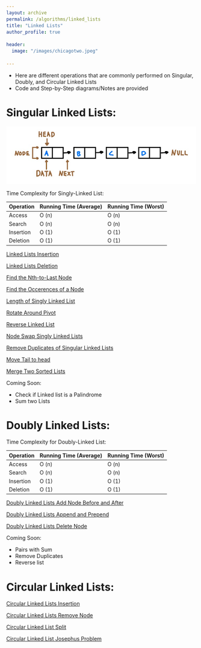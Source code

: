 ```yaml
---
layout: archive
permalink: /algorithms/linked_lists
title: "Linked Lists"
author_profile: true

header:
  image: "/images/chicagotwo.jpeg"
  
---
```



- Here are different operations that are commonly performed on Singular, Doubly, and Circular Linked Lists
- Code and Step-by-Step diagrams/Notes are provided


# Singular Linked Lists:

![inserting an Image](/images/Linked_Lists/home/single_node.jpg)


Time Complexity for Singly-Linked List:

| Operation | Running Time (Average) | Running Time (Worst) |
|-----------|------------------------|----------------------|
| Access    | O (n)                  | O (n)                |
| Search    | O (n)                  | O (n)                |
| Insertion | O (1)                  | O (1)                |
| Deletion  | O (1)                  | O (1)                |

[Linked Lists Insertion](https://devintheengineer.com/algorithms/linked_lists/linked_list_insertion)


[Linked Lists Deletion](https://devintheengineer.com/algorithms/linked_lists/linked_list_deletion)


[Find the Nth-to-Last Node](https://devintheengineer.com/algorithms/linked_lists/linked_list_nth)


[Find the Occerences of a Node](https://devintheengineer.com/algorithms/linked_lists/occurences)

[Length of Singly Linked List](https://devintheengineer.com/algorithms/linked_lists/length)

[Rotate Around Pivot](https://devintheengineer.com/algorithms/linked_lists/rotate)


[Reverse Linked List](https://devintheengineer.com/algorithms/linked_lists/reverse)


[Node Swap Singly Linked Lists](https://devintheengineer.com/algorithms/linked_lists/Node_Swap)


[Remove Duplicates of Singular Linked Lists](https://devintheengineer.com/algorithms/linked_lists/duplicates)

[Move Tail to head](https://devintheengineer.com/algorithms/linked_lists/tail_head)

[Merge Two Sorted Lists](https://devintheengineer.com/algorithms/linked_lists/single_merge)

Coming Soon:
- Check if Linked list is a Palindrome
- Sum two Lists


# Doubly Linked Lists:

Time Complexity for Doubly-Linked List:

| Operation | Running Time (Average) | Running Time (Worst) |
|-----------|------------------------|----------------------|
| Access    | O (n)                  | O (n)                |
| Search    | O (n)                  | O (n)                |
| Insertion | O (1)                  | O (1)                |
| Deletion  | O (1)                  | O (1)                |


[Doubly Linked Lists Add Node Before and After](https://devintheengineer.com/algorithms/linked_lists/double_add)

[Doubly Linked Lists Append and Prepend](https://devintheengineer.com/algorithms/linked_lists/double_append)

[Doubly Linked Lists Delete Node](https://devintheengineer.com/algorithms/linked_lists/double_delete)

Coming Soon:
 - Pairs with Sum
 - Remove Duplicates
 - Reverse list
 

# Circular Linked Lists:

[Circular Linked Lists Insertion](https://devintheengineer.com/algorithms/linked_lists/circular_linked_list_insertion)

[Circular Linked Lists Remove Node](https://devintheengineer.com/algorithms/linked_lists/circular_remove)

[Circular Linked List Split](https://devintheengineer.com/algorithms/linked_lists/linked_split)

[Circular Linked List Josephus Problem](https://devintheengineer.com/algorithms/linked_lists/circular_jos)


